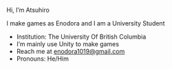 Hi, I’m Atsuhiro

I make games as Enodora and I am a University Student

- Institution: The University Of British Columbia
- I’m mainly use Unity to make games
- Reach me at enodora1019@gmail.com
- Pronouns: He/Him 

<!---
Enodora/Enodora is a ✨ special ✨ repository because its `README.md` (this file) appears on your GitHub profile.
You can click the Preview link to take a look at your changes.
--->
